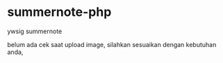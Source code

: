 # summernote-php
ywsig summernote

belum ada cek saat upload image, silahkan sesuaikan dengan kebutuhan anda,


